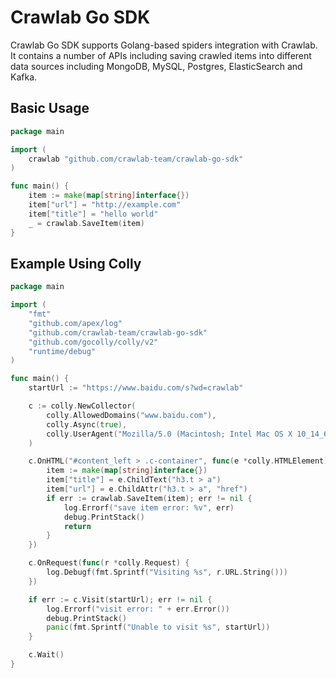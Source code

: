 # Crawlab Go SDK

Crawlab Go SDK supports Golang-based spiders integration with Crawlab. It contains a number of APIs including saving crawled items into different data sources including MongoDB, MySQL, Postgres, ElasticSearch and Kafka.

## Basic Usage

```go
package main

import (
	crawlab "github.com/crawlab-team/crawlab-go-sdk"
)

func main() {
	item := make(map[string]interface{})
	item["url"] = "http://example.com"
	item["title"] = "hello world"
	_ = crawlab.SaveItem(item)
}

```

## Example Using Colly

```go
package main

import (
	"fmt"
	"github.com/apex/log"
	"github.com/crawlab-team/crawlab-go-sdk"
	"github.com/gocolly/colly/v2"
	"runtime/debug"
)

func main() {
	startUrl := "https://www.baidu.com/s?wd=crawlab"

	c := colly.NewCollector(
		colly.AllowedDomains("www.baidu.com"),
		colly.Async(true),
		colly.UserAgent("Mozilla/5.0 (Macintosh; Intel Mac OS X 10_14_6) AppleWebKit/537.36 (KHTML, like Gecko) Chrome/84.0.4147.105 Safari/537.36"),
	)

	c.OnHTML("#content_left > .c-container", func(e *colly.HTMLElement) {
		item := make(map[string]interface{})
		item["title"] = e.ChildText("h3.t > a")
		item["url"] = e.ChildAttr("h3.t > a", "href")
		if err := crawlab.SaveItem(item); err != nil {
			log.Errorf("save item error: %v", err)
			debug.PrintStack()
			return
		}
	})

	c.OnRequest(func(r *colly.Request) {
		log.Debugf(fmt.Sprintf("Visiting %s", r.URL.String()))
	})

	if err := c.Visit(startUrl); err != nil {
		log.Errorf("visit error: " + err.Error())
		debug.PrintStack()
		panic(fmt.Sprintf("Unable to visit %s", startUrl))
	}

	c.Wait()
}
```